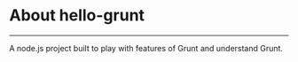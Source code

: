 # About hello-grunt
---
A node.js project built to play with features of Grunt and understand Grunt.